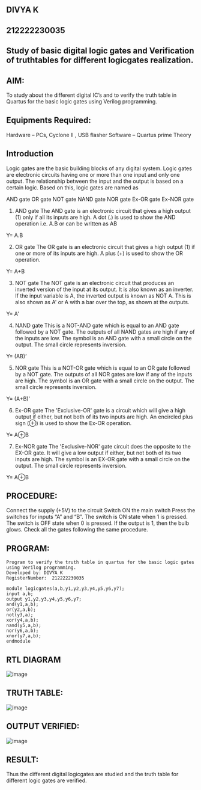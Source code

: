 ## DIVYA K
## 212222230035
## Study of basic digital logic gates and Verification of truthtables for different logicgates realization.
## AIM:
To study about the different digital IC’s and to verify the truth table in Quartus for the basic logic gates using Verilog programming.

## Equipments Required:
Hardware – PCs, Cyclone II , USB flasher
Software – Quartus prime
Theory
## Introduction
Logic gates are the basic building blocks of any digital system. Logic gates are electronic circuits having one or more than one input and only one output. The relationship between the input and the output is based on a certain logic. Based on this, logic gates are named as

AND gate
OR gate
NOT gate
NAND gate
NOR gate
Ex-OR gate
Ex-NOR gate
1) AND gate
The AND gate is an electronic circuit that gives a high output (1) only if all its inputs are high. A dot (.) is used to show the AND operation i.e. A.B or can be written as AB

Y= A.B

2) OR gate
The OR gate is an electronic circuit that gives a high output (1) if one or more of its inputs are high. A plus (+) is used to show the OR operation.

Y= A+B

3) NOT gate
The NOT gate is an electronic circuit that produces an inverted version of the input at its output. It is also known as an inverter. If the input variable is A, the inverted output is known as NOT A. This is also shown as A' or A with a bar over the top, as shown at the outputs.

Y= A'

4) NAND gate
This is a NOT-AND gate which is equal to an AND gate followed by a NOT gate. The outputs of all NAND gates are high if any of the inputs are low. The symbol is an AND gate with a small circle on the output. The small circle represents inversion.

Y= (AB)’

5) NOR gate
This is a NOT-OR gate which is equal to an OR gate followed by a NOT gate. The outputs of all NOR gates are low if any of the inputs are high. The symbol is an OR gate with a small circle on the output. The small circle represents inversion.

Y= (A+B)’

6) Ex-OR gate
The 'Exclusive-OR' gate is a circuit which will give a high output if either, but not both of its two inputs are high. An encircled plus sign (⊕) is used to show the Ex-OR operation.

Y= A⊕B

7) Ex-NOR gate
The 'Exclusive-NOR' gate circuit does the opposite to the EX-OR gate. It will give a low output if either, but not both of its two inputs are high. The symbol is an EX-OR gate with a small circle on the output. The small circle represents inversion.

Y= A⊕B

## PROCEDURE:
Connect the supply (+5V) to the circuit
Switch ON the main switch
Press the switches for inputs “A” and “B”. The switch is ON state when 1 is pressed. The switch is OFF state when 0 is pressed.
If the output is 1, then the bulb glows.
Check all the gates following the same procedure.
## PROGRAM:
```
Program to verify the truth table in quartus for the basic logic gates using Verilog programming.
Developed by: DIVYA K
RegisterNumber:  212222230035
```
```
module logicgates(a,b,y1,y2,y3,y4,y5,y6,y7); 
input a,b;
output y1,y2,y3,y4,y5,y6,y7;
and(y1,a,b);
or(y2,a,b);
not(y3,a);
xor(y4,a,b);
nand(y5,a,b);
nor(y6,a,b);
xnor(y7,a,b);
endmodule

```



## RTL DIAGRAM

![image](https://github.com/divyakumars/Study-of-basic-digital-IC-s-and-verification-of-truth-tables-for-different-logic-gates-realization-/assets/119393621/7cf303a6-3245-4740-abae-5d410252441f)


## TRUTH TABLE:
![image](https://github.com/divyakumars/Study-of-basic-digital-IC-s-and-verification-of-truth-tables-for-different-logic-gates-realization-/assets/119393621/ee95f53f-6836-43fc-9eb8-18e71776ab06)

## OUTPUT VERIFIED:
![image](https://github.com/divyakumars/Study-of-basic-digital-IC-s-and-verification-of-truth-tables-for-different-logic-gates-realization-/assets/119393621/fa10d254-96a0-4234-b6e4-38a577f43986)


## RESULT:
Thus the different digital logicgates are studied and the truth table for different logic gates are verified.
